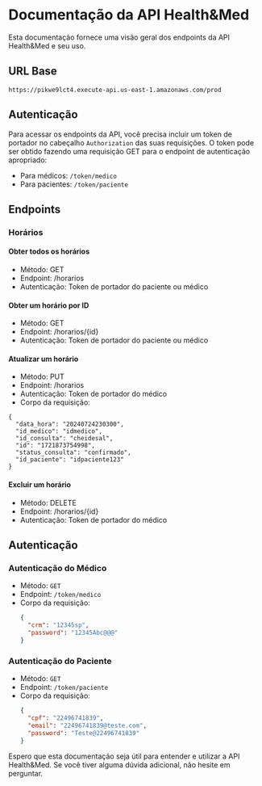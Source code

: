 # Documentação da API Health&Med

Esta documentação fornece uma visão geral dos endpoints da API Health&Med e seu uso.

## URL Base

```
https://pikwe9lct4.execute-api.us-east-1.amazonaws.com/prod
```

## Autenticação

Para acessar os endpoints da API, você precisa incluir um token de portador no cabeçalho `Authorization` das suas requisições. O token pode ser obtido fazendo uma requisição GET para o endpoint de autenticação apropriado:

- Para médicos: `/token/medico`
- Para pacientes: `/token/paciente`

## Endpoints

### Horários
#### Obter todos os horários

- Método: GET
- Endpoint: /horarios
- Autenticação: Token de portador do paciente ou médico

#### Obter um horário por ID

- Método: GET
- Endpoint: /horarios/{id}
- Autenticação: Token de portador do paciente ou médico

#### Atualizar um horário

- Método: PUT
- Endpoint: /horarios
- Autenticação: Token de portador do médico
- Corpo da requisição:
```
{
  "data_hora": "20240724230300",
  "id_medico": "idmedico",
  "id_consulta": "cheidesal",
  "id": "1721873754998",
  "status_consulta": "confirmado",
  "id_paciente": "idpaciente123"
}
```

#### Excluir um horário

- Método: DELETE
- Endpoint: /horarios/{id}
- Autenticação: Token de portador do médico

## Autenticação

### Autenticação do Médico

- Método: `GET`
- Endpoint: `/token/medico`
- Corpo da requisição:
  ```json
  {
    "crm": "12345sp",
    "password": "12345Abc@@@"
  }
  ```

### Autenticação do Paciente

- Método: `GET`
- Endpoint: `/token/paciente`
- Corpo da requisição:
  ```json
  {
    "cpf": "22496741839",
    "email": "22496741839@teste.com",
    "password": "Teste@22496741839"
  }
  ```

Espero que esta documentação seja útil para entender e utilizar a API Health&Med. Se você tiver alguma dúvida adicional, não hesite em perguntar.
